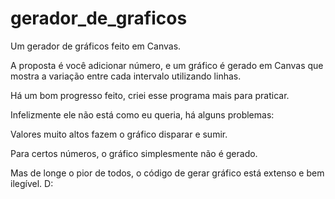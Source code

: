 # gerador_de_graficos
Um gerador de gráficos feito em Canvas.

A proposta é você adicionar número, e um gráfico é gerado em Canvas que mostra a variação entre cada intervalo utilizando linhas.

Há um bom progresso feito, criei esse programa mais para praticar.

Infelizmente ele não está como eu queria, há alguns problemas:

Valores muito altos fazem o gráfico disparar e sumir.

Para certos números, o gráfico simplesmente não é gerado.

Mas de longe o pior de todos, o código de gerar gráfico está extenso e bem ilegível. D:
